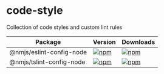 # code-style
Collection of code styles and custom lint rules


Package | Version | Downloads 
------- | ------- | --------- 
@nmjs/eslint-config-node | [![npm](https://img.shields.io/npm/v/@nmjs/eslint-config-node.svg?style=flat-square)](https://github.com/nileshmali/code-style/tree/master/packages/eslint-config-node) | [![npm](https://img.shields.io/npm/dt/@nmjs/eslint-config-node.svg?style=flat-square)](https://www.npmjs.com/package/@nmjs/eslint-config-node)
@nmjs/tslint-config-node | [![npm](https://img.shields.io/npm/v/@nmjs/tslint-config-node.svg?style=flat-square)](https://github.com/nileshmali/code-style/tree/master/packages/tslint-config-node) | [![npm](https://img.shields.io/npm/dt/@nmjs/tslint-config-node.svg?style=flat-square)](https://www.npmjs.com/package/@nmjs/tslint-config-node)